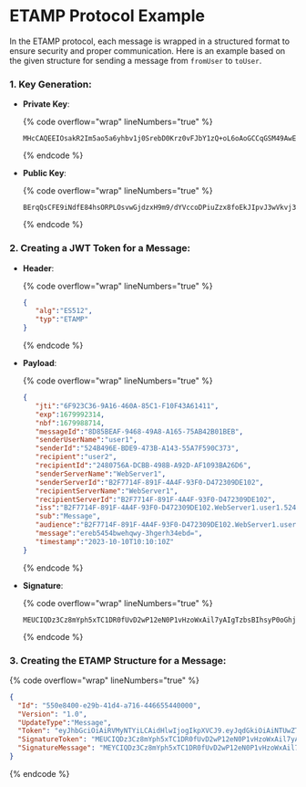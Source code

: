 # ETAMP Protocol Example

In the ETAMP protocol, each message is wrapped in a structured format to ensure security and proper communication. Here is an example based on the given structure for sending a message from `fromUser` to `toUser`.

### 1. Key Generation:

*   **Private Key**:

    {% code overflow="wrap" lineNumbers="true" %}
    ```plaintext
    MHcCAQEEIOsakR2Im5ao5a6yhbv1j0SrebD0Krz0vFJbY1zQ+oL6oAoGCCqGSM49AwEHoUQDQgAEK6kLAhRPYjV3xPOIbDkTyzbL8Bo3d8R/Zvf3W1RXHKAz4rmc8fH6BJCSLyd8FZL492VvvWmp/4ilc1a1+swvdxg==
    ```
    {% endcode %}
*   **Public Key**:

    {% code overflow="wrap" lineNumbers="true" %}
    ```plaintext
    BErqQsCFE9iNdfE84hsORPLOsvwGjdzxH9m9/dYVccoDPiuZzx8foEkJIpvJ3wVkvj3ZW+9aan/iKVzVrX6zC93G
    ```
    {% endcode %}

### 2. Creating a JWT Token for a Message:

*   **Header**:

    {% code overflow="wrap" lineNumbers="true" %}
    ```json
    {
       "alg":"ES512",
       "typ":"ETAMP"
    }
    ```
    {% endcode %}
*   **Payload**:

    {% code overflow="wrap" lineNumbers="true" %}
    ```json
    {
       "jti":"6F923C36-9A16-460A-85C1-F10F43A61411",
       "exp":1679992314,
       "nbf":1679988714,
       "messageId":"8D85BEAF-9468-49A8-A165-75AB42B01BEB",
       "senderUserName":"user1",
       "senderId":"524B496E-BDE9-473B-A143-55A7F590C373",
       "recipient":"user2",
       "recipientId":"2480756A-DCBB-498B-A92D-AF1093BA26D6",
       "senderServerName":"WebServer1",
       "senderServerId":"B2F7714F-891F-4A4F-93F0-D472309DE102",
       "recipientServerName":"WebServer1",
       "recipientServerId":"B2F7714F-891F-4A4F-93F0-D472309DE102",
       "iss":"B2F7714F-891F-4A4F-93F0-D472309DE102.WebServer1.user1.524B496E-BDE9-473B-A143-55A7F590C373",
       "sub":"Message",
       "audience":"B2F7714F-891F-4A4F-93F0-D472309DE102.WebServer1.user2.2480756A-DCBB-498B-A92D-AF1093BA26D6",
       "message":"ereb5454bwehqwy-3hgerh34ebd=",
       "timestamp":"2023-10-10T10:10:10Z"
    }
    ```
    {% endcode %}
*   **Signature**:

    {% code overflow="wrap" lineNumbers="true" %}
    ```plaintext
    MEUCIQDz3Cz8mYph5xTC1DR0fUvD2wP12eN0P1vHzoWxAil7yAIgTzbsBIhsyP0oGhjs7hhJ6v3E396zZm60EhpzG4F55X0=
    ```
    {% endcode %}

### 3. Creating the ETAMP Structure for a Message:

{% code overflow="wrap" lineNumbers="true" %}
```json
{
  "Id": "550e8400-e29b-41d4-a716-446655440000",
  "Version": "1.0",
  "UpdateType":"Message",
  "Token": "eyJhbGciOiAiRVMyNTYiLCAidHlwIjogIkpXVCJ9.eyJqdGkiOiAiNTUwZTg0MDAtZTI5Yi00MWQ0LWE3MTYtNDQ2NjU1NDQwMDAwIiwgbWVzc2FnZUlkOiAiMTIzNDU2Nzg5MCIsIGZyb206ICJBbGljZSIsIHVzZXJOYW1lOiAiQm9iIiwgbWVzc2FnZTogIkhlbGxvLCBCb2IhIn0.MEUCIQDz3Cz8mYph5xTC1DR0fUvD2wP12eN0P1vHzoWxAil7yAIgTzbsBIhsyP0oGhjs7hhJ6v3E396zZm60EhpzG4F55X0=",
  "SignatureToken": "MEUCIQDz3Cz8mYph5xTC1DR0fUvD2wP12eN0P1vHzoWxAil7yAIgTzbsBIhsyP0oGhjs7hhJ6v3E396zZm60EhpzG4F55X0=",
  "SignatureMessage": "MEYCIQDz3Cz8mYph5xTC1DR0fUvD2wP12eN0P1vHzoWxAil7yAIgTzbsBIhsyP0oGhjs7hhJ6v3E396zZm60EhpzG4F55X0="
}
```
{% endcode %}
